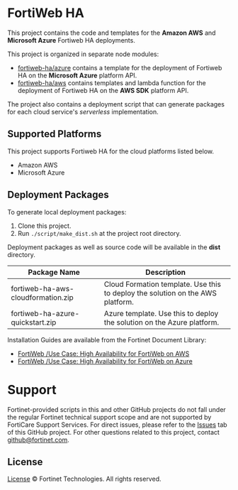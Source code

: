 # FortiWeb HA

This project contains the code and templates for the **Amazon AWS** and **Microsoft Azure** Fortiweb HA deployments.

This project is organized in separate node modules:
* [fortiweb-ha/azure](azure) contains a template for the deployment of Fortiweb HA on the **Microsoft Azure** platform API.
 * [fortiweb-ha/aws](aws) contains templates and lambda function for the deployment of Fortiweb HA on the **AWS SDK** platform API.

The project also contains a deployment script that can generate packages for each cloud service's *serverless* implementation.

## Supported Platforms
This project supports Fortiweb HA for the cloud platforms listed below.
  * Amazon AWS
  * Microsoft Azure

## Deployment Packages
To generate local deployment packages:

  1. Clone this project.
  2. Run `./script/make_dist.sh` at the project root directory.

Deployment packages as well as source code will be available in the **dist** directory.

| Package Name | Description |
| ------ | ------ |
| fortiweb-ha-aws-cloudformation.zip | Cloud Formation template. Use this to deploy the solution on the AWS platform.|
| fortiweb-ha-azure-quickstart.zip | Azure template. Use this to deploy the solution on the Azure platform.|

Installation Guides are available from the Fortinet Document Library:
  * [ FortiWeb /Use Case: High Availability for FortiWeb on AWS](https://docs.fortinet.com/vm/aws/fortiweb/6.3/use-case-high-availability-for-fortiweb-on-aws/6.3.4/556435/overview)
  * [ FortiWeb /Use Case: High Availability for FortiWeb on Azure](https://docs.fortinet.com/vm/azure/fortiweb/6.3/use-case-high-availability-for-fortiweb-on-azure/6.3.4/277766/overview)

# Support
Fortinet-provided scripts in this and other GitHub projects do not fall under the regular Fortinet technical support scope and are not supported by FortiCare Support Services.
For direct issues, please refer to the [Issues](https://github.com/fortinet/fortiweb-ha/issues) tab of this GitHub project.
For other questions related to this project, contact [github@fortinet.com](mailto:github@fortinet.com).

## License
[License](https://github.com/fortinet/fortiweb-ha/blob/master/LICENSE) © Fortinet Technologies. All rights reserved.
